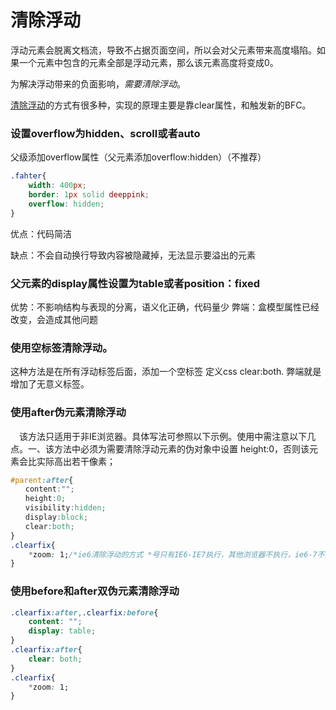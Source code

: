 

# 清除浮动

浮动元素会脱离文档流，导致不占据页面空间，所以会对父元素带来高度塌陷。如果一个元素中包含的元素全部是浮动元素，那么该元素高度将变成0。

为解决浮动带来的负面影响，*需要清除浮动*。

[清除浮动](https://so.csdn.net/so/search?q=清除浮动&spm=1001.2101.3001.7020)的方式有很多种，实现的原理主要是靠clear属性，和触发新的BFC。

### 设置overflow为hidden、scroll或者auto

父级添加overflow属性（父元素添加overflow:hidden）（不推荐）

```css
.fahter{
    width: 400px;
    border: 1px solid deeppink;
    overflow: hidden;
}
```

优点：代码简洁

缺点：不会自动换行导致内容被隐藏掉，无法显示要溢出的元素

### 父元素的display属性设置为table或者position：fixed

优势：不影响结构与表现的分离，语义化正确，代码量少 弊端：盒模型属性已经改变，会造成其他问题

### 使用空标签清除浮动。

这种方法是在所有浮动标签后面，添加一个空标签 定义css clear:both. 弊端就是增加了无意义标签。

### 使用after伪元素清除浮动

　该方法只适用于非IE浏览器。具体写法可参照以下示例。使用中需注意以下几点。一、该方法中必须为需要清除浮动元素的伪对象中设置 height:0，否则该元素会比实际高出若干像素；

```css
#parent:after{
　　content:"";
　　height:0;
　　visibility:hidden;
　　display:block;
　　clear:both;
}
.clearfix{
	*zoom: 1;/*ie6清除浮动的方式 *号只有IE6-IE7执行，其他浏览器不执行，ie6-7不支持伪元素：after，使用zoom:1触发hasLayout.*/
}
```

### 使用before和after双伪元素清除浮动

```css
.clearfix:after,.clearfix:before{
    content: "";
    display: table;
}
.clearfix:after{
    clear: both;
}
.clearfix{
    *zoom: 1;
}
```


